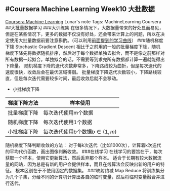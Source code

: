 ﻿#Coursera Machine Learning Week10 大批数据
----
[Coursera Machine Learning](https://www.coursera.org/learn/machine-learning/home/welcome) Lunar's note 
Tags: MachineLearning Coursera
##大批量数据学习
###大训练集
在很多情况下，大数据量带来的好处显而易见，但是在某些情况下，更多的数据不仅没有好处，还会带来计算上的问题，所以在决定使用大批量数据前要注意斟酌。（可以利用[前面提到的学习曲线](https://www.zybuluo.com/lunar/note/301822)）
###随机梯度下降 Stochastic Gradient Descent
相比于之前用的一般的批量梯度下降，随机梯度下降先将数据随机排序，然后对于每个数据单独去拟合，而不是像之前那样对所有数据一起拟合。单独拟合的话，不需要等到求完所有数据都计算一遍就能得出下降量。
随机梯度下降的迭代次数非常多，下降路线较为曲折，但是每次迭代的速度很快，收敛后会在最优区域徘徊。
批量梯度下降迭代次数较小，下降路线较直，但是每次迭代需要较多时间，最后收敛后就不会移动。

+ 小批梯度下降

|梯度下降方法|样本使用|
|----|----|
|批量梯度下降|每次迭代使用m个数据|
|随机梯度下降|每次迭代使用1个数据|
|小批梯度下降|每次迭代使用b个数据$b\in(1,m)$|

随机梯度下降判断收敛的方法：
对于每k次迭代（比如1000次），计算着k次迭代的平均代价函数，画出图像判断收敛。
###在线学习
在线学习的要旨在于，每次获取一个样本，使用它更新算法，然后丢弃那个样本。
适合于长期有较大数据流量的网站，因为总是有新的用户会提供样本，而且在线算法会反映出新的用户的特征。
根本区别在于不使用固定的数据集。
###映射约减 Map Reduce
将训练集分为几个子集，分给不同的计算机计算出各自的临时变量，然后将临时变量融合并进行迭代，


